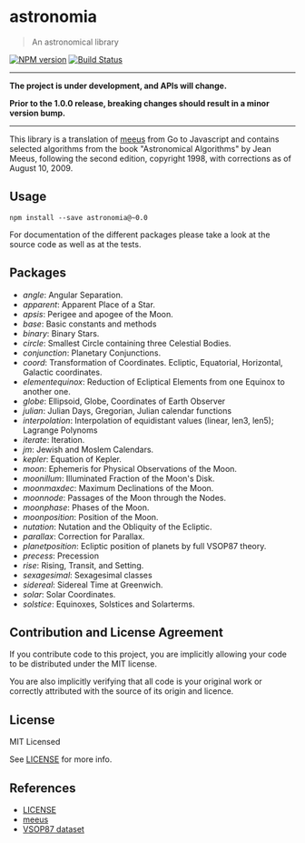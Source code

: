 # astronomia

> An astronomical library

[![NPM version](https://badge.fury.io/js/astronomia.svg)](https://www.npmjs.com/package/astronomia/)
[![Build Status](https://secure.travis-ci.org/commenthol/astronomia.svg?branch=master)](https://travis-ci.org/commenthol/astronomia)

----

**The project is under development, and APIs will change.**

**Prior to the 1.0.0 release, breaking changes should result in a minor version bump.**

----

This library is a translation of [meeus][] from Go to Javascript and contains
selected algorithms from the book "Astronomical Algorithms" by Jean Meeus,
following the second edition, copyright 1998, with corrections as of
August 10, 2009.

## Usage

```
npm install --save astronomia@~0.0
```

For documentation of the different packages please take a look at the source code as well as at the tests.

## Packages

- _angle_: Angular Separation.
- _apparent_: Apparent Place of a Star.
- _apsis_: Perigee and apogee of the Moon.
- _base_: Basic constants and methods
- _binary_: Binary Stars.
- _circle_: Smallest Circle containing three Celestial Bodies.
- _conjunction_: Planetary Conjunctions.
- _coord_: Transformation of Coordinates. Ecliptic, Equatorial, Horizontal, Galactic coordinates.
- _elementequinox_: Reduction of Ecliptical Elements from one Equinox to another one.
- _globe_: Ellipsoid, Globe, Coordinates of Earth Observer
- _julian_: Julian Days, Gregorian, Julian calendar functions
- _interpolation_: Interpolation of equidistant values (linear, len3, len5); Lagrange Polynoms
- _iterate_: Iteration.
- _jm_: Jewish and Moslem Calendars.
- _kepler_: Equation of Kepler.
- _moon_: Ephemeris for Physical Observations of the Moon.
- _moonillum_: Illuminated Fraction of the Moon's Disk.
- _moonmaxdec_: Maximum Declinations of the Moon.
- _moonnode_: Passages of the Moon through the Nodes.
- _moonphase_: Phases of the Moon.
- _moonposition_: Position of the Moon.
- _nutation_: Nutation and the Obliquity of the Ecliptic.
- _parallax_: Correction for Parallax.
- _planetposition_: Ecliptic position of planets by full VSOP87 theory.
- _precess_: Precession
- _rise_: Rising, Transit, and Setting.
- _sexagesimal_: Sexagesimal classes
- _sidereal_: Sidereal Time at Greenwich.
- _solar_: Solar Coordinates.
- _solstice_: Equinoxes, Solstices and Solarterms.

## Contribution and License Agreement

If you contribute code to this project, you are implicitly allowing your code to be distributed under the MIT license.

You are also implicitly verifying that all code is your original work or correctly attributed with the source of its origin and licence.

## License

MIT Licensed

See [LICENSE][] for more info.

## References

<!-- !ref -->

* [LICENSE][LICENSE]
* [meeus][meeus]
* [VSOP87 dataset][VSOP87 dataset]

<!-- ref! -->

[meeus]: https://github.com/soniakeys/meeus.git
[LICENSE]: ./LICENSE
[VSOP87 dataset]: ftp://cdsarc.u-strasbg.fr/pub/cats/VI/81
